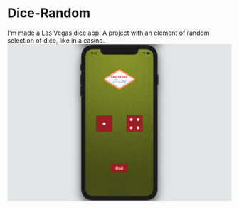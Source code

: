 # Dice-Random
I'm made a Las Vegas dice app. 
A project with an element of random selection of dice, like in a casino.
![alt text](https://github.com/NikitaMetlitskiy/Dice-Random/blob/main/Document/Screen%20app.png)
